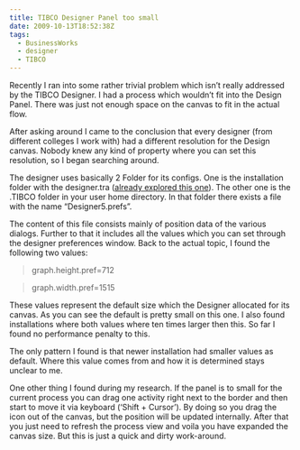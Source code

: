 ```yaml
---
title: TIBCO Designer Panel too small
date: 2009-10-13T18:52:38Z
tags:
  - BusinessWorks
  - designer
  - TIBCO
---
```

Recently I ran into some rather trivial problem which isn’t really addressed by the TIBCO Designer. I had a process which wouldn’t fit into the Design Panel. There was just not enough space on the canvas to fit in the actual flow.

After asking around I came to the conclusion that every designer (from different colleges I work with) had a different resolution for the Design canvas. Nobody knew any kind of property where you can set this resolution, so I began searching around.

The designer uses basically 2 Folder for its configs. One is the installation folder with the designer.tra ([already explored this one](/2009/04/22/improve-tibco-designer-tester-performance-under-linux.html)). The other one is the .TIBCO folder in your user home directory. In that folder there exists a file with the name “Designer5.prefs”.

The content of this file consists mainly of position data of the various dialogs. Further to that it includes all the values which you can set through the designer preferences window. Back to the actual topic, I found the following two values:

> graph.height.pref=712

> graph.width.pref=1515

These values represent the default size which the Designer allocated for its canvas. As you can see the default is pretty small on this one. I also found installations where both values where ten times larger then this. So far I found no performance penalty to this.

The only pattern I found is that newer installation had smaller values as default. Where this value comes from and how it is determined stays unclear to me.

One other thing I found during my research. If the panel is to small for the current process you can drag one activity right next to the border and then start to move it via keyboard (‘Shift + Cursor’). By doing so you drag the icon out of the canvas, but the position will be updated internally. After that you just need to refresh the process view and voila you have expanded the canvas size. But this is just a quick and dirty work-around.
